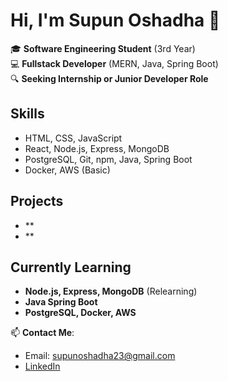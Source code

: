 # Hi, I'm Supun Oshadha 👋

🎓 **Software Engineering Student** (3rd Year)  
💻 **Fullstack Developer** (MERN, Java, Spring Boot)  
🔍 **Seeking Internship or Junior Developer Role**

## Skills
- HTML, CSS, JavaScript
- React, Node.js, Express, MongoDB
- PostgreSQL, Git, npm, Java, Spring Boot
- Docker, AWS (Basic)

## Projects
- **
- **

## Currently Learning
- **Node.js, Express, MongoDB** (Relearning)
- **Java Spring Boot**
- **PostgreSQL, Docker, AWS**

📫 **Contact Me**:  
- Email: supunoshadha23@gmail.com
- [LinkedIn](https://linkedin.com/in/supunoshadha)
